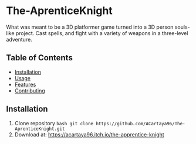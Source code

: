 # The-AprenticeKnight
 
What was meant to be a 3D platformer game turned into a 3D person souls-like project. Cast spells, and fight with a variety of weapons in a three-level adventure.

## Table of Contents
- [Installation](#installation)
- [Usage](#usage)
- [Features](#features)
- [Contributing](#contributing)

## Installation
1. Clone repository ` bash git clone https://github.com/ACartaya96/The-AprenticeKnight.git ` 
2. Download at: https://acartaya96.itch.io/the-apprentice-knight

